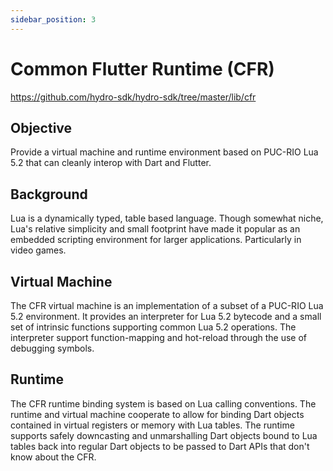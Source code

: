 ```yaml
---
sidebar_position: 3
---
```


# Common Flutter Runtime (CFR)

https://github.com/hydro-sdk/hydro-sdk/tree/master/lib/cfr

## Objective
Provide a virtual machine and runtime environment based on PUC-RIO Lua 5.2 that can cleanly interop with Dart and Flutter.

## Background
Lua is a dynamically typed, table based language. Though somewhat niche, Lua's relative simplicity and small footprint have made it popular as an embedded scripting environment for larger applications. Particularly in video games.

## Virtual Machine
The CFR virtual machine is an implementation of a subset of a PUC-RIO Lua 5.2 environment. It provides an interpreter for Lua 5.2 bytecode and a small set of intrinsic functions supporting common Lua 5.2 operations. The interpreter support function-mapping and hot-reload through the use of debugging symbols.

## Runtime
The CFR runtime binding system is based on Lua calling conventions. The runtime and virtual machine cooperate to allow for binding Dart objects contained in virtual registers or memory with Lua tables. The runtime supports safely downcasting and unmarshalling Dart objects bound to Lua tables back into regular Dart objects to be passed to Dart APIs that don't know about the CFR.